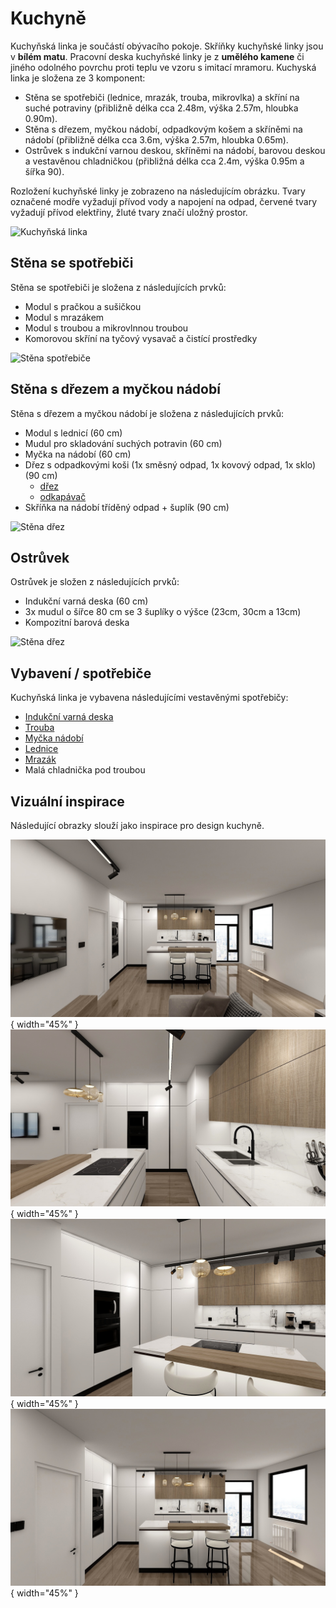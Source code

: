 # Kuchyně

Kuchyňská linka je součástí obývacího pokoje. Skříňky kuchyňské linky jsou v **bílém matu**. Pracovní deska kuchyňské linky je z **umělého kamene** či jiného odolného povrchu proti teplu ve vzoru s imitací mramoru. Kuchyská linka je složena ze 3 komponent:

* Stěna se spotřebiči (lednice, mrazák, trouba, mikrovlka) a skříní na suché potraviny (přibližně délka cca 2.48m, výška 2.57m, hloubka 0.90m).
* Stěna s dřezem, myčkou nádobí, odpadkovým košem a skříněmi na nádobí (přibližně délka cca 3.6m, výška 2.57m, hloubka 0.65m).
* Ostrůvek s indukční varnou deskou, skříněmi na nádobí, barovou deskou a vestavěnou chladničkou (přibližná délka cca 2.4m, výška 0.95m a šířka 90).

Rozložení kuchyňské linky je zobrazeno na následujícím obrázku. Tvary označené modře vyžadují přívod vody a napojení na odpad, červené tvary vyžadují přívod elektřiny, žluté tvary značí uložný prostor.

![Kuchyňská linka](../static/drawings/floor-plan.furniched.drawio)

## Stěna se spotřebiči

Stěna se spotřebiči je složena z následujících prvků:

- Modul s pračkou a sušičkou
- Modul s mrazákem
- Modul s troubou a mikrovlnnou troubou
- Komorovou skříní na tyčový vysavač a čistící prostředky

![Stěna spotřebiče](../static/drawings/kitchen.wall-appliances.drawio)

## Stěna s dřezem a myčkou nádobí

Stěna s dřezem a myčkou nádobí je složena z následujících prvků:

- Modul s lednicí (60 cm)
- Mudul pro skladování suchých potravin (60 cm)
- Myčka na nádobí (60 cm)
- Dřez s odpadkovými koši (1x směsný odpad, 1x kovový odpad, 1x sklo) (90 cm)
    - [dřez](https://eshop-franke.cz/jednodrezy-kulate-drezy/100964-kuchynsky-drez-franke-kubus-2-kng-110-62-matna-cerna-7612985906777.html)
    - [odkapávač](https://eshop-franke.cz/misky-do-drezu/26359-miska-franke-1120066060-pro-drezy-mrg-7612980052851.html)
- Skříňka na nádobí tříděný odpad + šuplík (90 cm)

![Stěna dřez](../static/drawings/kitchen.wall-watter.drawio)

## Ostrůvek

Ostrůvek je složen z následujících prvků:

- Indukční varná deska (60 cm)
- 3x mudul o šířce 80 cm se 3 šuplíky o výšce (23cm, 30cm a 13cm)
- Kompozitní barová deska

![Stěna dřez](../static/drawings/kitchen.island.drawio)

## Vybavení / spotřebiče

Kuchyňská linka je vybavena následujícími vestavěnými spotřebičy:

- [Indukční varná deska](https://www.alza.cz/siemens-ex875hvc1e-d7992065.htm)
- [Trouba](https://www.alza.cz/bosch-hsg7361b1-d7978652.htm)
- [Myčka nádobí](https://www.alza.cz/bosch-smv8ycx03e-d6751313.htm)
- [Lednice](https://www.alza.cz/aeg-mastery-ske818d1ds-d6703364.htm)
- [Mrazák](https://www.alza.cz/vestfrost-vr-bf27912h1s-d6497732.htm)
- Malá chladnička pod troubou

## Vizuální inspirace

Následující obrazky slouží jako inspirace pro design kuchyně.

![Kitchen main](../static/img/kitchen/kitchen.main.jpg){ width="45%" }
![Kitchen side](../static/img/kitchen/kitchen.side.jpg){ width="45%" }
![Kitchen side](../static/img/kitchen/kitchen.side.alt.jpg){ width="45%" }
![Kitchen side](../static/img/kitchen/kitchen.front.jpg){ width="45%" }



